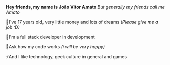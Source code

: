 **Hey friends, my name is João Vitor Amato**
_But generally my friends call me Amato_

🌱I´ve 17 years old, very little money and lots of dreams _(Please give me a job :D)_

🚀I'm a full stack developer in development

💬Ask how my code works _(i will be very happy)_

⚡And I like technology, geek culture in general and games
